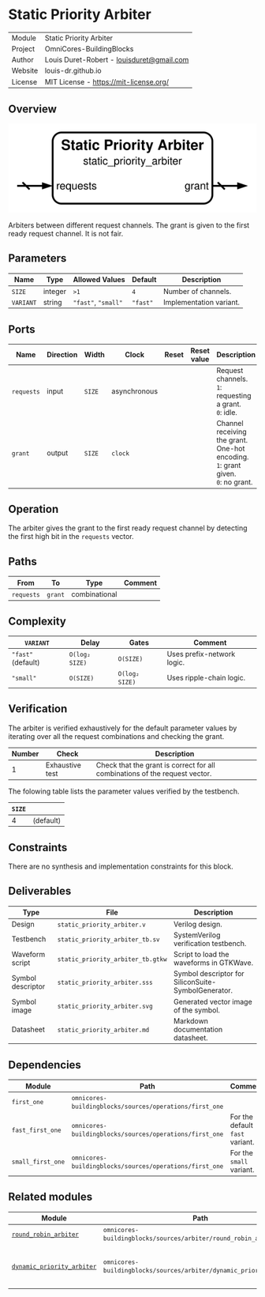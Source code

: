 # Static Priority Arbiter

|         |                                           |
| ------- | ----------------------------------------- |
| Module  | Static Priority Arbiter                   |
| Project | OmniCores-BuildingBlocks                  |
| Author  | Louis Duret-Robert - louisduret@gmail.com |
| Website | louis-dr.github.io                        |
| License | MIT License - https://mit-license.org/    |

## Overview

![static_priority_arbiter](static_priority_arbiter.svg)

Arbiters between different request channels. The grant is given to the first ready request channel. It is not fair.

## Parameters

| Name      | Type    | Allowed Values      | Default  | Description             |
| --------- | ------- | ------------------- | -------- | ----------------------- |
| `SIZE`    | integer | `>1`                | `4`      | Number of channels.     |
| `VARIANT` | string  | `"fast"`, `"small"` | `"fast"` | Implementation variant. |

## Ports

| Name       | Direction | Width  | Clock        | Reset | Reset value | Description                                                                             |
| ---------- | --------- | ------ | ------------ | ----- | ----------- | --------------------------------------------------------------------------------------- |
| `requests` | input     | `SIZE` | asynchronous |       |             | Request channels.<br/>`1`: requesting a grant.<br/>`0`: idle.                           |
| `grant`    | output    | `SIZE` | `clock`      |       |             | Channel receiving the grant. One-hot encoding.<br/>`1`: grant given.<br/>`0`: no grant. |

## Operation

The arbiter gives the grant to the first ready request channel by detecting the first high bit in the `requests` vector.

## Paths

| From       | To      | Type          | Comment |
| ---------- | ------- | ------------- | ------- |
| `requests` | `grant` | combinational |         |

## Complexity

| `VARIANT`          | Delay          | Gates          | Comment                    |
| ------------------ | -------------- | -------------- | -------------------------- |
| `"fast"` (default) | `O(log₂ SIZE)` | `O(SIZE)`      | Uses prefix-network logic. |
| `"small"`          | `O(SIZE)`      | `O(log₂ SIZE)` | Uses ripple-chain logic.   |

## Verification

The arbiter is verified exhaustively for the default parameter values by iterating over all the request combinations and checking the grant.

| Number | Check           | Description                                                                 |
| ------ | --------------- | --------------------------------------------------------------------------- |
| 1      | Exhaustive test | Check that the grant is correct for all combinations of the request vector. |

The folowing table lists the parameter values verified by the testbench.

| `SIZE` |           |
| ------ | --------- |
| 4      | (default) |

## Constraints

There are no synthesis and implementation constraints for this block.

## Deliverables

| Type              | File                              | Description                                         |
| ----------------- | --------------------------------- | --------------------------------------------------- |
| Design            | `static_priority_arbiter.v`       | Verilog design.                                     |
| Testbench         | `static_priority_arbiter_tb.sv`   | SystemVerilog verification testbench.               |
| Waveform script   | `static_priority_arbiter_tb.gtkw` | Script to load the waveforms in GTKWave.            |
| Symbol descriptor | `static_priority_arbiter.sss`     | Symbol descriptor for SiliconSuite-SymbolGenerator. |
| Symbol image      | `static_priority_arbiter.svg`     | Generated vector image of the symbol.               |
| Datasheet         | `static_priority_arbiter.md`      | Markdown documentation datasheet.                   |

## Dependencies

| Module            | Path                                                    | Comment                         |
| ----------------- | ------------------------------------------------------- | ------------------------------- |
| `first_one`       | `omnicores-buildingblocks/sources/operations/first_one` |                                 |
| `fast_first_one`  | `omnicores-buildingblocks/sources/operations/first_one` | For the default `fast` variant. |
| `small_first_one` | `omnicores-buildingblocks/sources/operations/first_one` | For the `small` variant.        |

## Related modules

| Module                                                                                | Path                                                                | Comment                                    |
| ------------------------------------------------------------------------------------- | ------------------------------------------------------------------- | ------------------------------------------ |
| [`round_robin_arbiter`](../round_robin_arbiter/round_robin_arbiter.md)                | `omnicores-buildingblocks/sources/arbiter/round_robin_arbiter`      | Fair arbiter.                              |
| [`dynamic_priority_arbiter`](../dynamic_priority_arbiter/dynamic_priority_arbiter.md) | `omnicores-buildingblocks/sources/arbiter/dynamic_priority_arbiter` | Arbiter with per-channel dynamic priority. |
